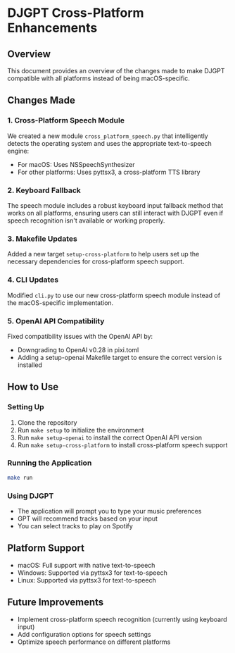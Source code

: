 # DJGPT Cross-Platform Enhancements

## Overview
This document provides an overview of the changes made to make DJGPT compatible with all platforms instead of being macOS-specific.

## Changes Made

### 1. Cross-Platform Speech Module
We created a new module `cross_platform_speech.py` that intelligently detects the operating system and uses the appropriate text-to-speech engine:
- For macOS: Uses NSSpeechSynthesizer
- For other platforms: Uses pyttsx3, a cross-platform TTS library

### 2. Keyboard Fallback
The speech module includes a robust keyboard input fallback method that works on all platforms, ensuring users can still interact with DJGPT even if speech recognition isn't available or working properly.

### 3. Makefile Updates
Added a new target `setup-cross-platform` to help users set up the necessary dependencies for cross-platform speech support.

### 4. CLI Updates
Modified `cli.py` to use our new cross-platform speech module instead of the macOS-specific implementation.

### 5. OpenAI API Compatibility
Fixed compatibility issues with the OpenAI API by:
- Downgrading to OpenAI v0.28 in pixi.toml
- Adding a setup-openai Makefile target to ensure the correct version is installed

## How to Use

### Setting Up
1. Clone the repository
2. Run `make setup` to initialize the environment
3. Run `make setup-openai` to install the correct OpenAI API version
4. Run `make setup-cross-platform` to install cross-platform speech support

### Running the Application
```bash
make run
```

### Using DJGPT
- The application will prompt you to type your music preferences
- GPT will recommend tracks based on your input
- You can select tracks to play on Spotify

## Platform Support
- macOS: Full support with native text-to-speech
- Windows: Supported via pyttsx3 for text-to-speech
- Linux: Supported via pyttsx3 for text-to-speech

## Future Improvements
- Implement cross-platform speech recognition (currently using keyboard input)
- Add configuration options for speech settings
- Optimize speech performance on different platforms
